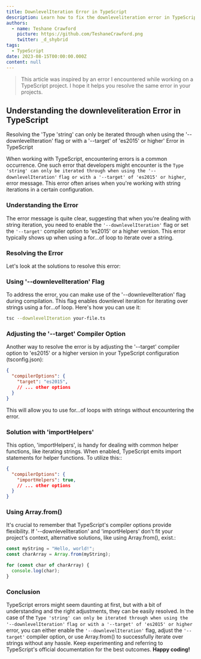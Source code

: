```yaml
---
title: DownlevelIteration Error in TypeScript
description: Learn how to fix the downleveliteration error in TypeScript.
authors:
  - name: Teshane Crawford
    picture: https://github.com/TeshaneCrawford.png
    twitter: _d_shybrid
tags:
  - TypeScript
date: 2023-08-15T00:00:00.000Z
content: null
---
```


> This article was inspired by an error I encountered while working on a TypeScript project. I hope it helps you resolve the same error in your projects.

## Understanding the downleveliteration Error in TypeScript

Resolving the 'Type 'string' can only be iterated through when using the '--downlevelIteration' flag or with a '--target' of 'es2015' or higher' Error in TypeScript

When working with TypeScript, encountering errors is a common occurrence. One such error that developers might encounter is the `Type 'string' can only be iterated through when using the '--downlevelIteration'` `flag or with a '--target' of 'es2015' or higher`, error message. This error often arises when you're working with string iterations in a certain configuration.

### Understanding the Error

The error message is quite clear, suggesting that when you're dealing with string iteration, you need to enable the `'--downlevelIteration'` flag or set the `'--target'` compiler option to 'es2015' or a higher version. This error typically shows up when using a for...of loop to iterate over a string.

### Resolving the Error

Let's look at the solutions to resolve this error:

### Using '--downlevelIteration' Flag

To address the error, you can make use of the '--downlevelIteration' flag during compilation. This flag enables downlevel iteration for iterating over strings using a for...of loop. Here's how you can use it:

```bash [command.bash]
tsc --downlevelIteration your-file.ts
```

### Adjusting the '--target' Compiler Option

Another way to resolve the error is by adjusting the '--target' compiler option to 'es2015' or a higher version in your TypeScript configuration (tsconfig.json):

```json [tsconfig.json]
{
  "compilerOptions": {
    "target": "es2015",
    // ... other options
  }
}
```

This will allow you to use for...of loops with strings without encountering the error.

### Solution with 'importHelpers'

This option, 'importHelpers', is handy for dealing with common helper functions, like iterating strings. When enabled, TypeScript emits import statements for helper functions. To utilize this::

```json [tsconfig.json]
{
  "compilerOptions": {
    "importHelpers": true,
    // ... other options
  }
}
```

### Using Array.from()

It's crucial to remember that TypeScript's compiler options provide flexibility. If '--downlevelIteration' and 'importHelpers' don't fit your project's context, alternative solutions, like using Array.from(), exist.:

```ts [your-file.ts]
const myString = "Hello, world!";
const charArray = Array.from(myString);

for (const char of charArray) {
  console.log(char);
}
```

### Conclusion

TypeScript errors might seem daunting at first, but with a bit of understanding and the right adjustments, they can be easily resolved. In the case of the `Type 'string' can only be iterated through when using the '--downlevelIteration'` `flag or with a '--target' of 'es2015' or higher` error, you can either enable the `'--downlevelIteration'` flag, adjust the `'--target'` compiler option, or use Array.from() to successfully iterate over strings without any hassle. Keep experimenting and referring to TypeScript's official documentation for the best outcomes. **Happy coding!**
